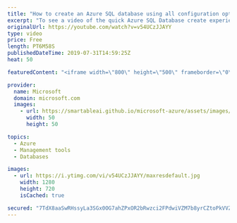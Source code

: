 ```yaml
---
title: "How to create an Azure SQL database using all configuration options | Azure Portal Series"
excerpt: "To see a video of the quick Azure SQL Database create experience: https://www.youtube.com/watch?v=p7X8lH_XMtI&list=PLLasX02E8BPBKgXP4oflOL29TtqTzwhxR&index=6&t=4s  In this video of the Azure Portal “How To” Series, you will learn how to create an Azure SQL database exploring configuration options in"
originalUrl: https://youtube.com/watch?v=v54UCzJJAYY
type: video
price: Free
length: PT6M58S
publishedDateTime: 2019-07-31T14:59:25Z
heat: 50

featuredContent: "<iframe width=\"800\" height=\"500\" frameborder=\"0\" src=\"https://www.youtube.com/embed/v54UCzJJAYY\" allow=\"accelerometer; autoplay; encrypted-media; gyroscope; picture-in-picture\" allowfullscreen></iframe>"

provider:
  name: Microsoft
  domain: microsoft.com
  images:
    - url: https://smartableai.github.io/microsoft-azure/assets/images/organizations/microsoft.com-50x50.jpg
      width: 50
      height: 50

topics:
  - Azure
  - Management tools
  - Databases

images:
  - url: https://i.ytimg.com/vi/v54UCzJJAYY/maxresdefault.jpg
    width: 1280
    height: 720
    isCached: true

secured: "7TdX8aaSwRHssyLa3SGx0OG7ahZPxOR2bRwzci2FPdwiVZM7b8yrCZtoPkVVZjQ1A/Jsefabu4E5s89VOF47EbQe1XCs5PTcEDAtAT/QoARuZUXgYAMIIET3OGrlDStCe/Y4x7cXMMlMMaWaPWBlX77Qtlq3yZXQfjFUgMKoczlfytWdaxtNY55IpwZI+81VnwR0PbeyN3w1vn8U4OIFaVn9wJWoO8Bzez6kv7vPwlpC0ORlJTJW+XFFdRvvGLB7GCo2kbHvuSxZaTeZ5jOVBXXHoZjQYe/FYcZkPcH5CXQZfFVo8kpMgBRfXTaKs98sTT7PWI36IHD91L54VB91mt/Nbw0XK97bPz0JzRWrI0AYot7F/TaK+sk2gsAbHm7AmLq+BUzDj7t5AX3Wp9E5xaEvTUE9w4TYfNLkIrWejno=;LD0d8xLBgd7tIPyUpOM0Qw=="
---
```



